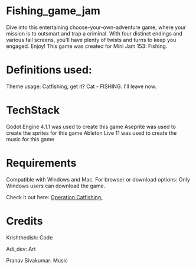 # Fishing_game_jam

Dive into this entertaining choose-your-own-adventure game, where your mission is to outsmart and trap a criminal. With four distinct endings and various fail screens, you'll have plenty of twists and turns to keep you engaged. Enjoy! This game was created for Mini Jam 153: Fishing.

# Definitions used:

Theme usage: Catfishing, get it? Cat - FISHING. I'll leave now.

# TechStack
Godot Engine 4.1.1 was used to create this game
Aseprite was used to create the sprites for this game
Ableton Live 11 was used to create the music for this game

# Requirements
Compatible with Windows and Mac. For browser or download options: Only Windows users can download the game.

Check it out here: [Operation Catfishing.](https://krishthedish.itch.io/operation-catfishing)

# Credits
Krishthedish: Code

Adi_dev: Art

Pranav Sivakumar: Music

